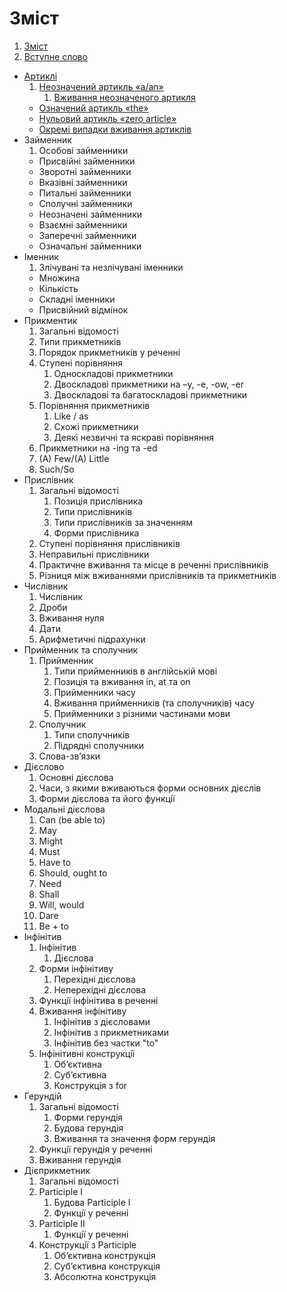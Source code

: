 # Зміст

1. [Зміст](README.md)
2. [Вступне слово](vstup.md)
* [Артиклі](1/artikl.md)
   1. [Неозначений артикль «a/an»](1/neoznachenii_artikl_aan.md)
       1. [Вживання неозначеного артикля](1/vzhivannya_neoznachenogo_artiklya.md)
   * [Означений артикль «the»](1/oznachenii_artikl_the.md)
   * [Нульовий артикль «zero article»](1/nulovii_artikl_zero_article.md)
   * [Окремi випадки вживання артиклiв](1/okremi_vipadki_vzhivannya_artikliv.md)
* Займенник
   1. Особовi займенники
   * Присвiйнi займенники
   * Зворотнi займенники
   * Вказiвнi займенники
   * Питальнi займенники
   * Сполучнi займенники
   * Неозначенi займенники
   * Взаємнi займенники
   * Заперечнi займенники
   * Означальнi займенники
* Iменник
   1. Злiчуванi та незлiчуванi iменники
   * Множина
   * Кiлькiсть
   * Складнi iменники
   * Пpисвiйний вiдмiнок
* Прикментик
    1. Загальні відомості
    2. Типи прикметникiв
    3. Порядок прикметникiв у реченнi
    4. Ступенi порiвняння
        1. Односкладовi прикметники
        2. Двоскладовi прикметники на –y, -e, -ow, -er
        3. Двоскладовi та багатоскладовi прикметники
    5. Порiвняння прикметникiв
        1. Like / as
        2. Схожi прикметники
        3. Деякi незвичнi та яскравi порiвняння
    6. Прикметники на -ing та -ed
    7. (A) Few/(A) Little
    8. Such/So
* Прислiвник
    1. Загальні відомості
        1. Позицiя прислiвника
        2. Типи прислiвникiв
        3. Типи прислiвникiв за значенням
        4. Форми прислiвника
    2. Cтупенi порiвняння прислiвникiв
    3. Неправильнi прислiвники
    4. Практичне вживання та мiсце в реченнi прислiвникiв
    5. Рiзниця мiж вживаннями прислiвникiв та прикметникiв
* Числiвник
    1. Числiвник
    2. Дроби
    3. Вживання нуля
    4. Дати
    5. Арифметичні підрахунки
* Прийменник та cполучник
    1. Прийменник
        1. Tипи прийменникiв в англiйськiй мовi
        2. Позицiя та вживання in, at та on
        3. Прийменники часу
        4. Вживання прийменникiв (та сполучникiв) часу
        5. Прийменники з рiзними частинами мови
    2. Сполучник
        1. Типи сполучникiв
        2. Пiдряднi сполучники
    3. Слова-зв’язки
* Дiєслово
    1. Основнi дiєслова
    2. Часи, з якими вживаються форми основних дiєслiв
    3. Форми дiєслова та його функцiї
* Модальнi дiєслова
    1. Can (be able to)
    2. May
    3. Might
    4. Must
    5. Have to
    6. Should, ought to
    7. Need
    8. Shall
    9. Will, would
    10. Dare
    11. Be + to
* Iнфiнiтив
    1. Iнфiнiтив
        1. Дiєслова
    2. Форми iнфiнiтиву
        1. Перехiднi дiєслова
        2. Неперехiднi дiєслова
    3. Функцiї iнфiнiтива в реченнi
    4. Вживання iнфiнiтиву
        1. Iнфiнiтив з дiєсловами
        2. Iнфiнiтив з прикметниками
        3. Iнфiнiтив без частки "to"
    5. Iнфiнiтивнi конструкцiї
        1. Об’єктивна
        2. Суб’єктивна
        3. Конструкцiя з for
* Герундiй
    1. Загальні відомості
        1. Форми герундiя
        2. Будова герундiя
        3. Вживання та значення форм герундiя
    2. Функцiї герундiя у реченнi
    3. Вживання герундiя
* Дiєприкметник
    1. Загальні відомості
    2. Participle I
        1. Будова Participle I
        2. Функцiї у реченнi
    3. Participle II
        1. Функцiї у реченнi
    4. Конструкцiї з Participle
        1. Об’єктивна конструкцiя
        2. Суб’єктивна конструкцiя
        3. Абсолютна конструкцiя


